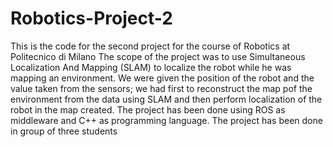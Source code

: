 # Robotics-Project-2
This is the code for the second project for the course of Robotics at Politecnico di Milano
The scope of the project was to use Simultaneous Localization And Mapping (SLAM) to localize the robot while he was mapping an environment.
We were given the position of the robot and the value taken from the sensors; we had first to reconstruct the map pof the environment from the data using SLAM and then perform localization of the robot in the map created.
The project has been done using ROS as middleware and C++ as programming language.
The project has been done in group of three students
